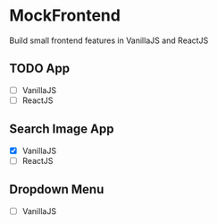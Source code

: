 # MockFrontend
Build small frontend features in VanillaJS and ReactJS
## TODO App
* [ ] VanillaJS
* [ ] ReactJS
## Search Image App
* [x] VanillaJS
* [ ] ReactJS
## Dropdown Menu
* [ ] VanillaJS
